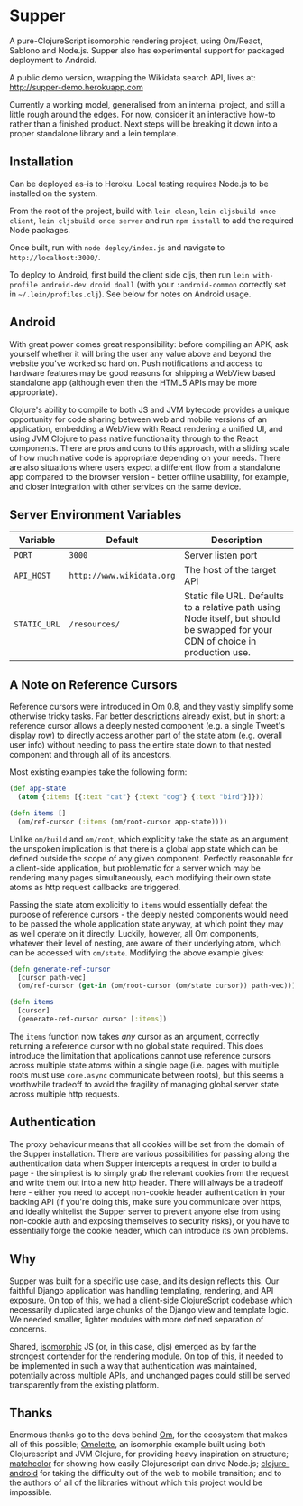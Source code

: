 # Supper

A pure-ClojureScript isomorphic rendering project, using Om/React, Sablono and Node.js. Supper also has experimental support for packaged deployment to Android. 

A public demo version, wrapping the Wikidata search API, lives at: http://supper-demo.herokuapp.com

Currently a working model, generalised from an internal project, and still a little rough around the edges. For now, consider it an interactive how-to rather than a finished product. Next steps will be breaking it down into a proper standalone library and a lein template.

## Installation

Can be deployed as-is to Heroku. Local testing requires Node.js to be installed on the system.

From the root of the project, build with `lein clean`, `lein cljsbuild once client`, `lein cljsbuild once server` and run `npm install` to add the required Node packages.

Once built, run with `node deploy/index.js` and navigate to `http://localhost:3000/`.

To deploy to Android, first build the client side cljs, then run `lein with-profile android-dev droid doall` (with your `:android-common` correctly set in `~/.lein/profiles.clj`). See below for notes on Android usage. 

## Android

With great power comes great responsibility: before compiling an APK, ask yourself whether it will bring the user any value above and beyond the website you've worked so hard on. Push notifications and access to hardware features may be good reasons for shipping a WebView based standalone app (although even then the HTML5 APIs may be more appropriate). 

Clojure's ability to compile to both JS and JVM bytecode provides a unique opportunity for code sharing between web and mobile versions of an application, embedding a WebView with React rendering a unified UI, and using JVM Clojure to pass native functionality through to the React components. There are pros and cons to this approach, with a sliding scale of how much native code is appropriate depending on your needs. There are also situations where users expect a different flow from a standalone app compared to the browser version - better offline usability, for example, and closer integration with other services on the same device. 

## Server Environment Variables

| Variable     | Default                   | Description  |
| ------------ | ------------------------- | ------------ |
| `PORT`       | `3000`                    | Server listen port |
| `API_HOST`   | `http://www.wikidata.org` | The host of the target API |
| `STATIC_URL` | `/resources/`             | Static file URL. Defaults to a relative path using Node itself, but should be swapped for your CDN of choice in production use. |

## A Note on Reference Cursors

Reference cursors were introduced in Om 0.8, and they vastly simplify some otherwise tricky tasks. Far better [descriptions](https://github.com/omcljs/om/wiki/Advanced-Tutorial#reference-cursors) already exist, but in short: a reference cursor allows a deeply nested component (e.g. a single Tweet's display row) to directly access another part of the state atom (e.g. overall user info) without needing to pass the entire state down to that nested component and through all of its ancestors.

Most existing examples take the following form:
```clojure
(def app-state
  (atom {:items [{:text "cat"} {:text "dog"} {:text "bird"}]}))

(defn items []
  (om/ref-cursor (:items (om/root-cursor app-state))))
```

Unlike `om/build` and `om/root`, which explicitly take the state as an argument, the unspoken implication is that there is a global app state which can be defined outside the scope of any given component. Perfectly reasonable for a client-side application, but problematic for a server which may be rendering many pages simultaneously, each modifying their own state atoms as http request callbacks are triggered.

Passing the state atom explicitly to `items` would essentially defeat the purpose of reference cursors - the deeply nested components would need to be passed the whole application state anyway, at which point they may as well operate on it directly. Luckily, however, all Om components, whatever their level of nesting, are aware of their underlying atom, which can be accessed with `om/state`. Modifying the above example gives:
```clojure
(defn generate-ref-cursor
  [cursor path-vec]
  (om/ref-cursor (get-in (om/root-cursor (om/state cursor)) path-vec))))

(defn items
  [cursor]
  (generate-ref-cursor cursor [:items])
```

The `items` function now takes _any_ cursor as an argument, correctly returning a reference cursor with no global state required. This does introduce the limitation that applications cannot use reference cursors across multiple state atoms within a single page (i.e. pages with multiple roots must use `core.async` communicate between roots), but this seems a worthwhile tradeoff to avoid the fragility of managing global server state across multiple http requests.

## Authentication

The proxy behaviour means that all cookies will be set from the domain of the Supper installation. There are various possibilities for passing along the authentication data when Supper intercepts a request in order to build a page - the simpliest is to simply grab the relevant cookies from the request and write them out into a new http header. There will always be a tradeoff here - either you need to accept non-cookie header authentication in your backing API (if you're doing this, make sure you communicate over https, and ideally whitelist the Supper server to prevent anyone else from using non-cookie auth and exposing themselves to security risks), or you have to essentially forge the cookie header, which can introduce its own problems.

## Why

Supper was built for a specific use case, and its design reflects this. Our faithful Django application was handling templating, rendering, and API exposure. On top of this, we had a client-side ClojureScript codebase which necessarily duplicated large chunks of the Django view and template logic. We needed smaller, lighter modules with more defined separation of concerns.

Shared, [isomorphic](http://www.oreilly.com/pub/e/3009) JS (or, in this case, cljs) emerged as by far the strongest contender for the rendering module. On top of this, it needed to be implemented in such a way that authentication was maintained, potentially across multiple APIs, and unchanged pages could still be served transparently from the existing platform.


## Thanks

Enormous thanks go to the devs behind [Om](https://github.com/omcljs/om), for the ecosystem that makes all of this possible; [Omelette](https://github.com/DomKM/omelette), an isomorphic example built using both Clojurescript and JVM Clojure, for providing heavy inspiration on structure; [matchcolor](https://github.com/seabre/matchcolor) for showing how easily Clojurescript can drive Node.js; [clojure-android](https://github.com/clojure-android) for taking the difficulty out of the web to mobile transition; and to the authors of all of the libraries without which this project would be impossible.
